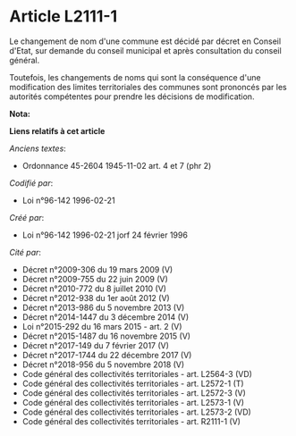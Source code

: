 # Article L2111-1

Le changement de nom d'une commune est décidé par décret en Conseil d'Etat, sur demande du conseil municipal et après
consultation du conseil général.

Toutefois, les changements de noms qui sont la conséquence d'une modification des limites territoriales des communes sont
prononcés par les autorités compétentes pour prendre les décisions de modification.

**Nota:**



**Liens relatifs à cet article**

_Anciens textes_:

  - Ordonnance 45-2604 1945-11-02 art. 4 et 7 (phr 2)

_Codifié par_:

  - Loi n°96-142 1996-02-21

_Créé par_:

  - Loi n°96-142 1996-02-21 jorf 24 février 1996

_Cité par_:

  - Décret n°2009-306 du 19 mars 2009 (V)
  - Décret n°2009-755 du 22 juin 2009 (V)
  - Décret n°2010-772 du 8 juillet 2010 (V)
  - Décret n°2012-938 du 1er août 2012 (V)
  - Décret n°2013-986 du 5 novembre 2013 (V)
  - Décret n°2014-1447 du 3 décembre 2014 (V)
  - Loi n°2015-292 du 16 mars 2015 - art. 2 (V)
  - Décret n°2015-1487 du 16 novembre 2015 (V)
  - Décret n°2017-149 du 7 février 2017 (V)
  - Décret n°2017-1744 du 22 décembre 2017 (V)
  - Décret n°2018-956 du 5 novembre 2018 (V)
  - Code général des collectivités territoriales - art. L2564-3 (VD)
  - Code général des collectivités territoriales - art. L2572-1 (T)
  - Code général des collectivités territoriales - art. L2572-3 (V)
  - Code général des collectivités territoriales - art. L2573-1 (V)
  - Code général des collectivités territoriales - art. L2573-2 (VD)
  - Code général des collectivités territoriales - art. R2111-1 (V)

